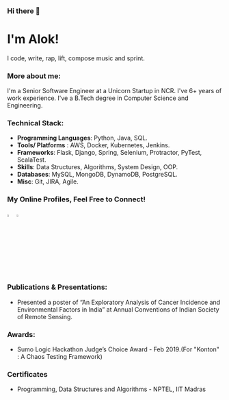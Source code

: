 ### Hi there 👋

#  I'm Alok!
I code, write, rap, lift, compose music and sprint.
 
 ### More about me:
 
 I'm a Senior Software Engineer at a Unicorn Startup in NCR. I've 6+ years of work experience. I've a B.Tech degree in Computer Science and Engineering. 
 

 ### Technical Stack:
 - **Programming Languages**: Python, Java, SQL.
 - **Tools/ Platforms** : AWS, Docker, Kubernetes, Jenkins. 
 - **Frameworks**: Flask, Django, Spring,  Selenium, Protractor, PyTest, ScalaTest.
 - **Skills**: Data Structures, Algorithms, System Design, OOP.
 - **Databases**: MySQL, MongoDB, DynamoDB, PostgreSQL.
 - **Misc**: Git, JIRA, Agile.

### My Online Profiles, Feel Free to Connect!

 [<img src="https://img.icons8.com/color/48/000000/linkedin.png" width="3.5%"/>](https://www.linkedin.com/in/aloks17/)
 [<img src="https://img.icons8.com/bubbles/50/4a90e2/domain.png" width="3.5%"/>](https://hunkwhocodes.com)


### Publications & Presentations:
- Presented a poster of “An Exploratory Analysis of Cancer Incidence and Environmental Factors in India” at Annual Conventions of Indian Society of Remote Sensing.

### Awards:
- Sumo Logic Hackathon Judge’s Choice Award - Feb 2019.(For "Konton" : A Chaos Testing Framework)

### Certificates
- Programming, Data Structures and Algorithms - NPTEL, IIT Madras

<!--
**HunkWhoCodes/HunkWhoCodes** is a ✨ _special_ ✨ repository because its `README.md` (this file) appears on your GitHub profile.

Here are some ideas to get you started:

- 🔭 I’m currently working on ...
- 🌱 I’m currently learning ...
- 👯 I’m looking to collaborate on ...
- 🤔 I’m looking for help with ...
- 💬 Ask me about ...
- 📫 How to reach me: ...
- 😄 Pronouns: ...
- ⚡ Fun fact: ...
-->
